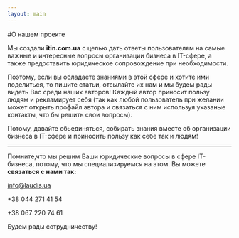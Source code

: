 ```yaml
---
layout: main
---
```


#О нашем проекте

Мы создали **itin.com.ua** с целью дать ответы пользователям на самые важные и интересные вопросы организации бизнеса в IT-сфере, а также предоставить юридическое сопровождение при необходимости.

Поэтому, если вы обладаете знаниями в этой сфере и хотите ими поделиться, то пишите статьи, отсылайте их нам и  мы будем рады видеть Вас среди наших авторов! 
Каждый автор приносит пользу людям и рекламирует себя (так как любой пользователь при желании может открыть профайл автора и связаться с ним используя указаные контакты, что бы решить свои вопросы).

Потому, давайте обьединяться, собирать знания вместе об организации бизнеса в IT-сфере и приносить пользу как себе так и людям!
_____________
Помните,что мы решим Ваши юридические вопросы в сфере IT-бизнеса, потому, что мы специализируемся на этом. Вы можете **связаться с нами так:**

info@laudis.ua

+38 044 271 41 54

+38 067 220 74 61

Будем рады сотрудничеству!




